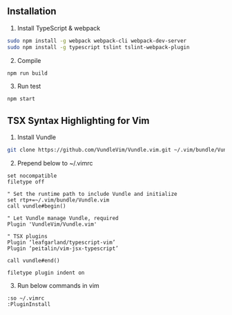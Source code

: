 ## Installation
1. Install TypeScript & webpack
```bash
sudo npm install -g webpack webpack-cli webpack-dev-server
sudo npm install -g typescript tslint tslint-webpack-plugin
```

2. Compile
```bash
npm run build
```

3. Run test
```bash
npm start
```

## TSX Syntax Highlighting for Vim
1. Install Vundle
```bash
git clone https://github.com/VundleVim/Vundle.vim.git ~/.vim/bundle/Vundle.vim
```

2. Prepend below to ~/.vimrc
```vim
set nocompatible
filetype off

" Set the runtime path to include Vundle and initialize
set rtp+=~/.vim/bundle/Vundle.vim
call vundle#begin()

" Let Vundle manage Vundle, required
Plugin 'VundleVim/Vundle.vim'

" TSX plugins
Plugin ‘leafgarland/typescript-vim’
Plugin ‘peitalin/vim-jsx-typescript’

call vundle#end()

filetype plugin indent on
```

3. Run below commands in vim
```vim
:so ~/.vimrc
:PluginInstall
```
